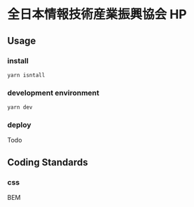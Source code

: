 # 全日本情報技術産業振興協会 HP

## Usage
### install
```
yarn isntall
```

### development environment

```
yarn dev
```

### deploy

Todo


## Coding Standards
### css
BEM


